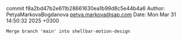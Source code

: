 commit f8a2bd47b2e611b28661630ea1b99d8c5e44b4a6
Author: PetyaMarkovaBogdanova <petya.markova@sap.com>
Date:   Mon Mar 31 14:50:32 2025 +0300

    Merge branch 'main' into shellbar-motion-design
